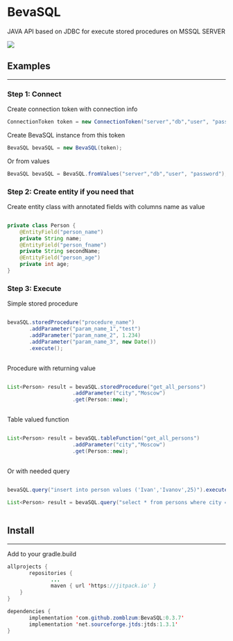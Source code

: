 # BevaSQL

JAVA API based on JDBC for execute stored procedures on MSSQL SERVER

[![](https://jitpack.io/v/zomblzum/BevaSQL.svg)](https://jitpack.io/#zomblzum/BevaSQL)

## Examples
--------

### Step 1: Connect
Create connection token with connection info
```java
ConnectionToken token = new ConnectionToken("server","db","user", "password");
```

Create BevaSQL instance from this token
```java
BevaSQL bevaSQL = new BevaSQL(token);
```

Or from values 

```java
BevaSQL bevaSQL = BevaSQL.fromValues("server","db","user", "password");
```

### Step 2: Create entity if you need that

Create entity class with annotated fields with columns name as value

```java

private class Person {
    @EntityField("person_name")
    private String name;
    @EntityField("person_fname")
    private String secondName;
    @EntityField("person_age")
    private int age;
}

```
### Step 3: Execute

Simple stored procedure

```java

bevaSQL.storedProcedure("procedure_name")
       .addParameter("param_name_1","test")
       .addParameter("param_name_2", 1.234)
       .addParameter("param_name_3", new Date())
       .execute();
       
```

Procedure with returning value

```java

List<Person> result = bevaSQL.storedProcedure("get_all_persons")
                     .addParameter("city","Moscow")
                     .get(Person::new);
        
```

Table valued function

```java

List<Person> result = bevaSQL.tableFunction("get_all_persons")
                     .addParameter("city","Moscow")
                     .get(Person::new);
        
```

Or with needed query

```java

bevaSQL.query("insert into person values ('Ivan','Ivanov',25)").execute();
       
List<Person> result = bevaSQL.query("select * from persons where city = 'Moscow'").get(Person::new);
        
```


## Install
--------

Add to your gradle.build

```java
allprojects {
       repositories {
              ...
              maven { url 'https://jitpack.io' }
	}
}

dependencies {
       implementation 'com.github.zomblzum:BevaSQL:0.3.7'
       implementation 'net.sourceforge.jtds:jtds:1.3.1'
}
```
